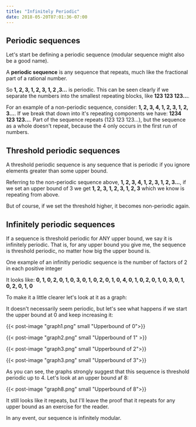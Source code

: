 ```yaml
---
title: "Infinitely Periodic"
date: 2018-05-20T07:01:36-07:00
---
```


## Periodic sequences
Let's start be defining a periodic sequence (modular sequence might also be a good name).

A **periodic sequence** is any sequence that repeats, much like the fractional part of a rational number.

So **1, 2, 3, 1, 2, 3, 1, 2 ,3...** is periodic. This can be seen clearly if we separate the numbers into the smallest repeating blocks, like **123 123 123...**.

For an example of a non-periodic sequence, consider: **1, 2, 3, 4, 1, 2, 3, 1, 2, 3...**. If we break that down into it's repeating components we have: **1234 123 123...**. Part of the sequence repeats (123 123 123...), but the sequence as a whole doesn't repeat, because the 4 only occurs in the first run of numbers.

## Threshold periodic sequences
A threshold periodic sequence is any sequence that is periodic if you ignore elements greater than some upper bound.

Referring to the non-periodic sequence above, **1, 2, 3, 4, 1, 2, 3, 1, 2, 3...**, if we set an upper bound of 3 we get **1, 2, 3, 1, 2, 3, 1, 2, 3** which we know is repeating from above.

But of course, if we set the threshold higher, it becomes non-periodic again.

## Infinitely periodic sequences
If a sequence is threshold periodic for ANY upper bound, we say it is infinitely periodic. That is, for any upper bound you give me, the sequence is threshold periodic, no matter how big the upper bound is.

One example of an infinitly periodic sequence is the number of factors of 2 in each positive integer

It looks like: **0, 1, 0, 2, 0, 1, 0, 3, 0, 1, 0, 2, 0, 1, 0, 4, 0, 1, 0, 2, 0, 1, 0, 3, 0, 1, 0, 2, 0, 1, 0**

To make it a little clearer let's look at it as a graph:

It doesn't necessarily seem periodic, but let's see what happens if we start the upper bound at 0 and keep increasing it:

{{< post-image "graph1.png" small "Upperbound of 0">}}

{{< post-image "graph2.png" small "Upperbound of 1" >}}

{{< post-image "graph3.png" small "Upperbound of 2">}}

{{< post-image "graph3.png" small "Upperbound of 3">}}

As you can see, the graphs strongly suggest that this sequence is threshold periodic up to 4. Let's look at an upper bound af 8:

{{< post-image "graph8.png" small "Upperbound of 8">}}

It still looks like it repeats, but I'll leave the proof that it repeats for any upper bound as an exercise for the reader.

In any event, our sequence is infinitely modular.

